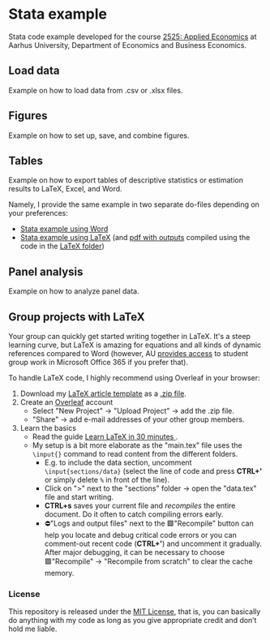 # Stata example
Stata code example developed for the course [2525: Applied Economics](https://kursuskatalog.au.dk/en/course/116211/2525-Applied-Economics) at Aarhus University, Department of Economics and Business Economics.

## Load data
Example on how to load data from .csv or .xlsx files.

## Figures
Example on how to set up, save, and combine figures.

## Tables
Example on how to export tables of descriptive statistics or estimation results to LaTeX, Excel, and Word.

Namely, I provide the same example in two separate do-files depending on your preferences:
* [Stata example using Word](https://github.com/ThorNoe/Stata_example/blob/main/Example_Stata_Word.do)
* [Stata example using LaTeX](https://github.com/ThorNoe/Stata_example/blob/main/Example_Stata_LaTeX.do) (and [pdf with outputs](https://github.com/ThorNoe/Stata_example/blob/main/LaTeX/main.pdf) compiled using the code in the [LaTeX folder](https://github.com/ThorNoe/Stata_example/tree/main/LaTeX))

## Panel analysis
Example on how to analyze panel data.

## Group projects with LaTeX
Your group can quickly get started writing together in LaTeX. It's a steep learning curve, but LaTeX is amazing for equations and all kinds of dynamic references compared to Word (however, AU [provides access](https://studerende.au.dk/it-support/software) to student group work in Microsoft Office 365 if you prefer that).

To handle LaTeX code, I highly recommend using Overleaf in your browser:
1. Download my [LaTeX article template](https://github.com/ThorNoe/article_template) as a [.zip file](https://github.com/ThorNoe/article_template/archive/refs/heads/main.zip).
2. Create an [Overleaf](https://www.overleaf.com/register) account
   * Select "New Project" &rarr; "Upload Project" &rarr; add the .zip file.
   * "Share" &rarr; add e-mail addresses of your other group members.
3. Learn the basics
   * Read the guide [Learn LaTeX in 30 minutes
](https://www.overleaf.com/learn/latex/Learn_LaTeX_in_30_minutes).
   * My setup is a bit more elaborate as the "main.tex" file uses the `\input{}` command to read content from the different folders.
     * E.g. to include the data section, uncomment `\input{sections/data}` (select the line of code and press **CTRL+'** or simply delete `%` in front of the line).
     * Click on ">" next to the "sections" folder &rarr; open the "data.tex" file and start writing.
     * **CTRL+s** saves your current file and *recompiles* the entire document. Do it often to catch compiling errors early.
     * ⛔️"Logs and output files" next to the 🟩"Recompile" button can help you locate and debug critical code errors or you can comment-out recent code (**CTRL+'**) and uncomment it gradually. After major debugging, it can be necessary to choose 🟩"Recompile" &rarr; "Recompile from scratch" to clear the cache memory.

### License
This repository is released under the [MIT License](https://github.com/ThorNoe/Stata_example/blob/main/LICENSE), that is, you can basically do anything with my code as long as you give appropriate credit and don’t hold me liable.